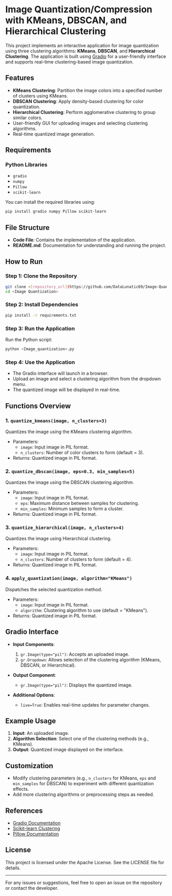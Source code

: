 
# Image Quantization/Compression with KMeans, DBSCAN, and Hierarchical Clustering

This project implements an interactive application for image quantization using three clustering algorithms: **KMeans**, **DBSCAN**, and **Hierarchical Clustering**. The application is built using [Gradio](https://gradio.app/) for a user-friendly interface and supports real-time clustering-based image quantization.

## Features
- **KMeans Clustering**: Partition the image colors into a specified number of clusters using KMeans.
- **DBSCAN Clustering**: Apply density-based clustering for color quantization.
- **Hierarchical Clustering**: Perform agglomerative clustering to group similar colors.
- User-friendly GUI for uploading images and selecting clustering algorithms.
- Real-time quantized image generation.

## Requirements

### Python Libraries
- `gradio`
- `numpy`
- `Pillow`
- `scikit-learn`

You can install the required libraries using:
```bash
pip install gradio numpy Pillow scikit-learn
```

## File Structure
- **Code File**: Contains the implementation of the application.
- **README.md**: Documentation for understanding and running the project.

## How to Run

### Step 1: Clone the Repository
```bash
git clone <[repository_url](https://github.com/DataLunatic69/Image-Quantization.git)>
cd <Image Quantization>
```

### Step 2: Install Dependencies
```bash
pip install -r requirements.txt
```

### Step 3: Run the Application
Run the Python script:
```bash
python <Image_quantization>.py
```

### Step 4: Use the Application
- The Gradio interface will launch in a browser.
- Upload an image and select a clustering algorithm from the dropdown menu.
- The quantized image will be displayed in real-time.

## Functions Overview

### 1. `quantize_kmeans(image, n_clusters=3)`
Quantizes the image using the KMeans clustering algorithm.
- Parameters:
  - `image`: Input image in PIL format.
  - `n_clusters`: Number of color clusters to form (default = 3).
- Returns: Quantized image in PIL format.

### 2. `quantize_dbscan(image, eps=0.3, min_samples=5)`
Quantizes the image using the DBSCAN clustering algorithm.
- Parameters:
  - `image`: Input image in PIL format.
  - `eps`: Maximum distance between samples for clustering.
  - `min_samples`: Minimum samples to form a cluster.
- Returns: Quantized image in PIL format.

### 3. `quantize_hierarchical(image, n_clusters=4)`
Quantizes the image using Hierarchical clustering.
- Parameters:
  - `image`: Input image in PIL format.
  - `n_clusters`: Number of clusters to form (default = 4).
- Returns: Quantized image in PIL format.

### 4. `apply_quantization(image, algorithm="KMeans")`
Dispatches the selected quantization method.
- Parameters:
  - `image`: Input image in PIL format.
  - `algorithm`: Clustering algorithm to use (default = "KMeans").
- Returns: Quantized image in PIL format.

## Gradio Interface

- **Input Components**:
  1. `gr.Image(type="pil")`: Accepts an uploaded image.
  2. `gr.Dropdown`: Allows selection of the clustering algorithm (KMeans, DBSCAN, or Hierarchical).

- **Output Component**:
  - `gr.Image(type="pil")`: Displays the quantized image.

- **Additional Options**:
  - `live=True`: Enables real-time updates for parameter changes.

## Example Usage
1. **Input**: An uploaded image.
2. **Algorithm Selection**: Select one of the clustering methods (e.g., KMeans).
3. **Output**: Quantized image displayed on the interface.

## Customization
- Modify clustering parameters (e.g., `n_clusters` for KMeans, `eps` and `min_samples` for DBSCAN) to experiment with different quantization effects.
- Add more clustering algorithms or preprocessing steps as needed.

## References
- [Gradio Documentation](https://gradio.app/)
- [Scikit-learn Clustering](https://scikit-learn.org/stable/modules/clustering.html)
- [Pillow Documentation](https://pillow.readthedocs.io/en/stable/)

## License
This project is licensed under the Apache License. See the LICENSE file for details.

---

For any issues or suggestions, feel free to open an issue on the repository or contact the developer.

